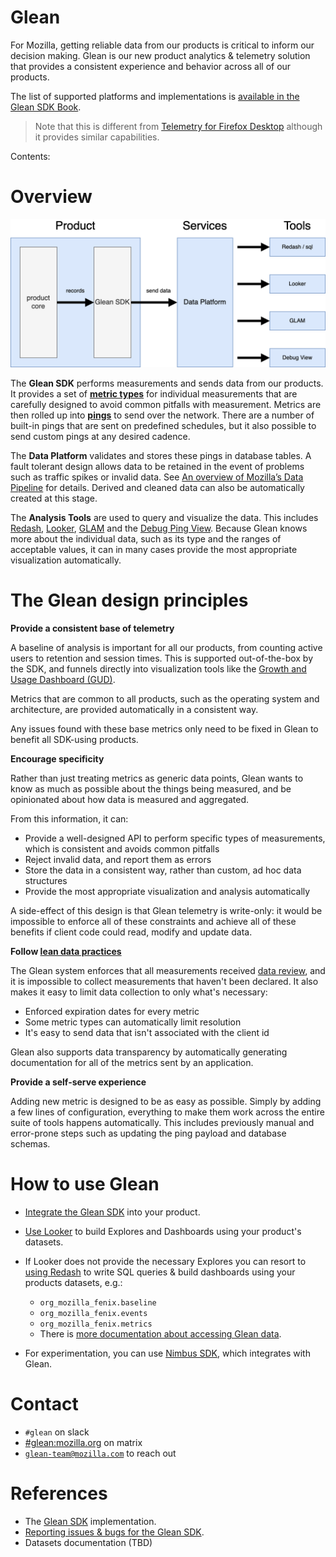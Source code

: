 # Glean

For Mozilla, getting reliable data from our products is critical to inform our decision making. Glean is our new product analytics & telemetry solution that provides a consistent experience and behavior across all of our products.

The list of supported platforms and implementations is [available in the Glean SDK Book](https://mozilla.github.io/glean/dev/core/internal/implementations.html).

> Note that this is different from [Telemetry for Firefox Desktop](https://firefox-source-docs.mozilla.org/toolkit/components/telemetry/telemetry/index.html) although it provides similar capabilities.

Contents:

<!-- toc -->

# Overview

![An overview of the Glean project: On the left the product core records data using the Glean SDK. The Glean SDK then sends out this data to the Data Platform. The analysis tools (redash, Looker, GLAM, Debug View) to the right receive the data from the data platform](../../assets/glean-overview.png)

The **Glean SDK** performs measurements and sends data from our products.
It provides a set of **[metric types](https://mozilla.github.io/glean/book/reference/metrics/index.html)** for individual measurements that are carefully designed to avoid common pitfalls with measurement.
Metrics are then rolled up into **[pings](https://mozilla.github.io/glean/book/user/pings)** to send over the network.
There are a number of built-in pings that are sent on predefined schedules, but it also possible to send custom pings at any desired cadence.

The **Data Platform** validates and stores these pings in database tables.
A fault tolerant design allows data to be retained in the event of problems such as traffic spikes or invalid data.
See [An overview of Mozilla’s Data Pipeline](../pipeline/gcp_data_pipeline.md) for details.
Derived and cleaned data can also be automatically created at this stage.

The **Analysis Tools** are used to query and visualize the data.
This includes [Redash], [Looker], [GLAM] and the [Debug Ping View][gdv].
Because Glean knows more about the individual data, such as its type and the ranges of acceptable values, it can in many cases provide the most appropriate visualization automatically.

[Redash]: https://sql.telemetry.mozilla.org/
[Looker]: https://mozilla.cloud.looker.com/
[GLAM]: https://glam.telemetry.mozilla.org/
[gdv]: https://debug-ping-preview.firebaseapp.com/

# The Glean design principles

**Provide a consistent base of telemetry**

A baseline of analysis is important for all our products, from counting active users to retention and session times. This is supported out-of-the-box by the SDK, and funnels directly into visualization tools like the [Growth and Usage Dashboard (GUD)](../../cookbooks/looker/growth_usage_dashboards.md).

Metrics that are common to all products, such as the operating system and architecture, are provided automatically in a consistent way.

Any issues found with these base metrics only need to be fixed in Glean to benefit all SDK-using products.

**Encourage specificity**

Rather than just treating metrics as generic data points, Glean wants to know as much as possible about the things being measured, and be opinionated about how data is measured and aggregated.

From this information, it can:

- Provide a well-designed API to perform specific types of measurements, which is consistent and avoids common pitfalls
- Reject invalid data, and report them as errors
- Store the data in a consistent way, rather than custom, ad hoc data structures
- Provide the most appropriate visualization and analysis automatically

A side-effect of this design is that Glean telemetry is write-only: it would be impossible to enforce all of these constraints and achieve all of these benefits if client code could read, modify and update data.

**Follow [lean data practices](https://leandatapractices.com/)**

The Glean system enforces that all measurements received [data review](https://wiki.mozilla.org/Firefox/Data_Collection), and it is impossible to collect measurements that haven't been declared.
It also makes it easy to limit data collection to only what's necessary:

- Enforced expiration dates for every metric
- Some metric types can automatically limit resolution
- It's easy to send data that isn't associated with the client id

Glean also supports data transparency by automatically generating documentation for all of the metrics sent by an application.

**Provide a self-serve experience**

Adding new metric is designed to be as easy as possible.
Simply by adding a few lines of configuration, everything to make them work across the entire suite of tools happens automatically.
This includes previously manual and error-prone steps such as updating the ping payload and database schemas.

# How to use Glean

- [Integrate the Glean SDK](https://mozilla.github.io/glean/book/user/adding-glean-to-your-project/index.html) into your product.
- [Use Looker](https://mozilla.cloud.looker.com/) to build Explores and Dashboards using your product's datasets.
- If Looker does not provide the necessary Explores you can resort to [using Redash](https://sql.telemetry.mozilla.org/) to write SQL queries & build dashboards using your products datasets, e.g.:

  - `org_mozilla_fenix.baseline`
  - `org_mozilla_fenix.events`
  - `org_mozilla_fenix.metrics`
  - There is [more documentation about accessing Glean data](../../cookbooks/accessing_glean_data.md).

- For experimentation, you can use [Nimbus SDK](https://github.com/mozilla/application-services/blob/main/components/nimbus/README.md), which integrates with Glean.

# Contact

- `#glean` on slack
- [#glean:mozilla.org](https://chat.mozilla.org/#/room/#glean:mozilla.org) on matrix
- [`glean-team@mozilla.com`](mailto:glean-team@mozilla.com) to reach out

# References

- The [Glean SDK](https://github.com/mozilla/glean/) implementation.
- [Reporting issues & bugs for the Glean SDK](https://bugzilla.mozilla.org/enter_bug.cgi?product=Data%20Platform%20and%20Tools&component=Glean%3A%20SDK).
- Datasets documentation (TBD)
